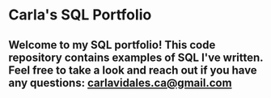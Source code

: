 # Carla's SQL Portfolio

## Welcome to my SQL portfolio! This code repository contains examples of SQL I've written. Feel free to take a look and reach out if you have any questions: carlavidales.ca@gmail.com

